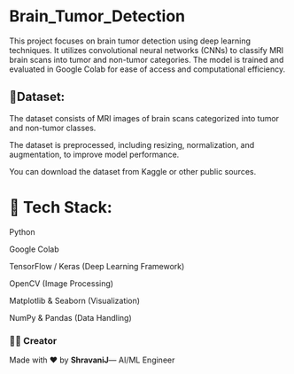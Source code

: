 # Brain_Tumor_Detection
This project focuses on brain tumor detection using deep learning techniques. It utilizes convolutional neural networks (CNNs) to classify MRI brain scans into tumor and non-tumor categories. The model is trained and evaluated in Google Colab for ease of access and computational efficiency.

## 📁Dataset:

The dataset consists of MRI images of brain scans categorized into tumor and non-tumor classes.

The dataset is preprocessed, including resizing, normalization, and augmentation, to improve model performance.

You can download the dataset from Kaggle or other public sources.

#  🧰 Tech Stack:

Python

Google Colab

TensorFlow / Keras (Deep Learning Framework)

OpenCV (Image Processing)

Matplotlib & Seaborn (Visualization)

NumPy & Pandas (Data Handling)


### 🙋‍♀️ Creator
Made with ❤️ by **ShravaniJ**— AI/ML Engineer
